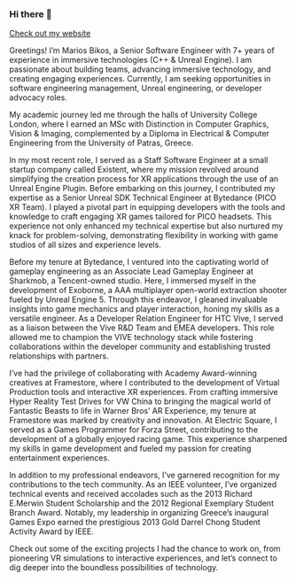 ### Hi there 👋

[Check out my website](https://mariosbikos.com/)

Greetings! I’m Marios Bikos, a Senior Software Engineer with 7+ years of experience in immersive technologies (C++ & Unreal Engine). I am passionate about building teams, advancing immersive technology, and creating engaging experiences. Currently, I am seeking opportunities in software engineering management, Unreal engineering, or developer advocacy roles.

My academic journey led me through the halls of University College London, where I earned an MSc with Distinction in Computer Graphics, Vision & Imaging, complemented by a Diploma in Electrical & Computer Engineering from the University of Patras, Greece.

In my most recent role, I served as a Staff Software Engineer at a small startup company called Existent, where my mission revolved around simplifying the creation process for XR applications through the use of an Unreal Engine Plugin. Before embarking on this journey, I contributed my expertise as a Senior Unreal SDK Technical Engineer at Bytedance (PICO XR Team). I played a pivotal part in equipping developers with the tools and knowledge to craft engaging XR games tailored for PICO headsets. This experience not only enhanced my technical expertise but also nurtured my knack for problem-solving, demonstrating flexibility in working with game studios of all sizes and experience levels.

Before my tenure at Bytedance, I ventured into the captivating world of gameplay engineering as an Associate Lead Gameplay Engineer at Sharkmob, a Tencent-owned studio. Here, I immersed myself in the development of Exoborne, a AAA multiplayer open-world extraction shooter fueled by Unreal Engine 5. Through this endeavor, I gleaned invaluable insights into game mechanics and player interaction, honing my skills as a versatile engineer. As a Developer Relation Engineer for HTC Vive, I served as a liaison between the Vive R&D Team and EMEA developers. This role allowed me to champion the VIVE technology stack while fostering collaborations within the developer community and establishing trusted relationships with partners.

I’ve had the privilege of collaborating with Academy Award-winning creatives at Framestore, where I contributed to the development of Virtual Production tools and interactive XR experiences. From crafting immersive Hyper Reality Test Drives for VW China to bringing the magical world of Fantastic Beasts to life in Warner Bros’ AR Experience, my tenure at Framestore was marked by creativity and innovation. At Electric Square, I served as a Games Programmer for Forza Street, contributing to the development of a globally enjoyed racing game. This experience sharpened my skills in game development and fueled my passion for creating entertainment experiences.

In addition to my professional endeavors, I’ve garnered recognition for my contributions to the tech community. As an IEEE volunteer, I’ve organized technical events and received accolades such as the 2013 Richard E.Merwin Student Scholarship and the 2012 Regional Exemplary Student Branch Award. Notably, my leadership in organizing Greece’s inaugural Games Expo earned the prestigious 2013 Gold Darrel Chong Student Activity Award by IEEE.

Check out some of the exciting projects I had the chance to work on, from pioneering VR simulations to interactive experiences, and let’s connect to dig deeper into the boundless possibilities of technology.

